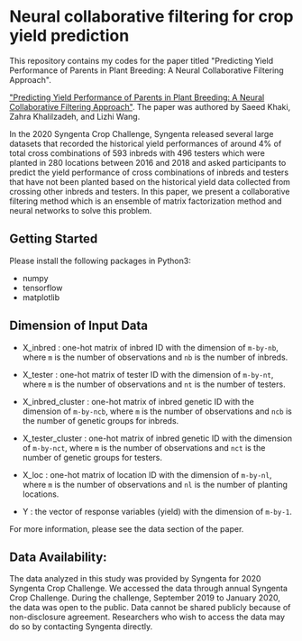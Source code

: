 # Neural collaborative filtering for crop yield prediction

This repository contains my codes for the paper titled "Predicting Yield Performance of Parents in Plant Breeding: A Neural Collaborative Filtering Approach".


<a href="https://arxiv.org/abs/2001.09902" target="_blank">"Predicting Yield Performance of Parents in Plant Breeding: A Neural Collaborative Filtering Approach"</a>. The paper was authored by Saeed Khaki, Zahra Khalilzadeh, and Lizhi Wang.

In the 2020 Syngenta Crop Challenge, Syngenta released several large datasets that recorded the historical yield performances of
around 4% of total cross combinations of 593 inbreds with 496 testers which were planted in 280
locations between 2016 and 2018 and asked participants to predict the yield performance of cross
combinations of inbreds and testers that have not been planted based on the historical yield data
collected from crossing other inbreds and testers. In this paper, we present a collaborative filtering
method which is an ensemble of matrix factorization method and neural networks to solve this
problem.



## Getting Started 

Please install the following packages in Python3:

- numpy
- tensorflow
- matplotlib


## Dimension of Input Data

- X_inbred : one-hot matrix of inbred ID with the dimension of `m-by-nb`, where `m` is the number of observations and `nb` is the number of inbreds.

- X_tester : one-hot matrix of tester ID with the dimension of `m-by-nt`, where `m` is the number of observations and `nt` is the number of testers.

- X_inbred_cluster : one-hot matrix of inbred genetic ID with the dimension of `m-by-ncb`, where `m` is the number of observations and `ncb` is the number of genetic groups for inbreds.


- X_tester_cluster : one-hot matrix of inbred genetic ID with the dimension of `m-by-nct`, where `m` is the number of observations and `nct` is the number of genetic groups for testers.


- X_loc : one-hot matrix of location ID with the dimension of `m-by-nl`, where `m` is the number of observations and `nl` is the number of planting locations.

- Y : the vector of response variables (yield) with the dimension of `m-by-1`.

For more information, please see the data section of the paper.


## Data Availability:

The data analyzed in this study was provided by Syngenta for 2020 Syngenta Crop Challenge. We accessed the data
through annual Syngenta Crop Challenge. During the challenge, September 2019 to January 2020, the data was open to
the public. Data cannot be shared publicly because of non-disclosure agreement. Researchers who wish to access the data may do so by contacting Syngenta directly.


 


